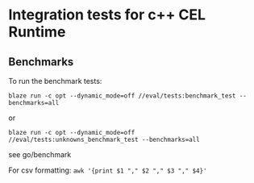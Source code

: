 # Integration tests for c++ CEL Runtime
## Benchmarks
To run the benchmark tests:

`blaze run -c opt --dynamic_mode=off //eval/tests:benchmark_test --benchmarks=all`

or

`blaze run -c opt --dynamic_mode=off //eval/tests:unknowns_benchmark_test --benchmarks=all`

see go/benchmark

For csv formatting: `awk '{print $1 "," $2 "," $3 "," $4}'`
